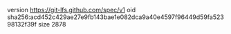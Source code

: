 version https://git-lfs.github.com/spec/v1
oid sha256:acd452c429ae27e9fb143bae1e082dca9a40e4597f96449d59fa52398132f39f
size 2878
